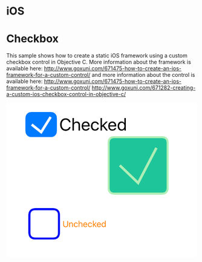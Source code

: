 # iOS
Checkbox
=====================

This sample shows how to create a static iOS framework using a custom checkbox control in Objective C.   More information about the framework is available here: http://www.goxuni.com/671475-how-to-create-an-ios-framework-for-a-custom-control/ and more information about the control is available here: http://www.goxuni.com/671475-how-to-create-an-ios-framework-for-a-custom-control/ http://www.goxuni.com/671282-creating-a-custom-ios-checkbox-control-in-objective-c/ ‎

![](Screenshot.png)
